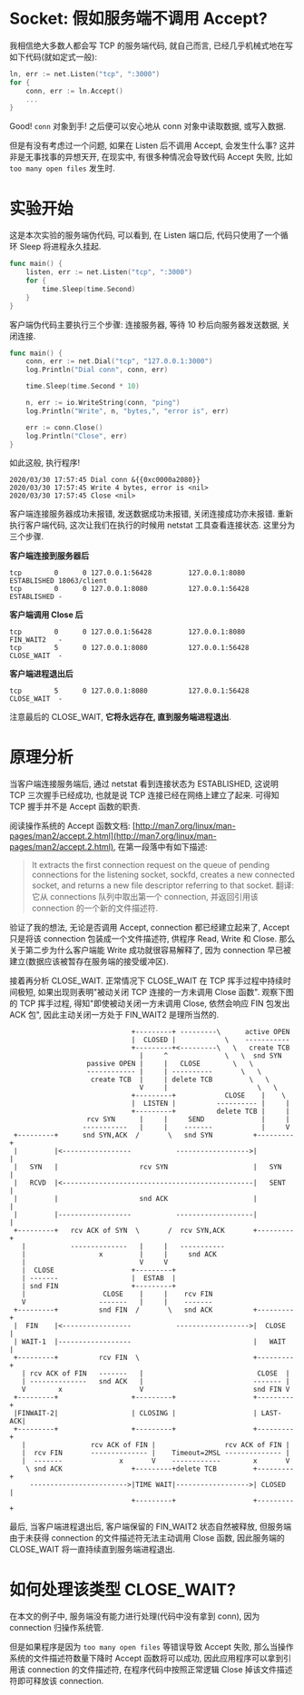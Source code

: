 # Socket: 假如服务端不调用 Accept?

我相信绝大多数人都会写 TCP 的服务端代码, 就自己而言, 已经几乎机械式地在写如下代码(就如定式一般):

```go
ln, err := net.Listen("tcp", ":3000")
for {
    conn, err := ln.Accept()
    ...
}
```

Good! `conn` 对象到手! 之后便可以安心地从 conn 对象中读取数据, 或写入数据.

但是有没有考虑过一个问题, 如果在 Listen 后不调用 Accept, 会发生什么事? 这并非是无事找事的异想天开, 在现实中, 有很多种情况会导致代码 Accept 失败, 比如 `too many open files` 发生时.

# 实验开始

这是本次实验的服务端伪代码, 可以看到, 在 Listen 端口后, 代码只使用了一个循环 Sleep 将进程永久挂起.

```go
func main() {
	listen, err := net.Listen("tcp", ":3000")
	for {
		time.Sleep(time.Second)
	}
}
```

客户端伪代码主要执行三个步骤: 连接服务器, 等待 10 秒后向服务器发送数据, 关闭连接.

```go
func main() {
	conn, err := net.Dial("tcp", "127.0.0.1:3000")
    log.Println("Dial conn", conn, err)

    time.Sleep(time.Second * 10)

	n, err := io.WriteString(conn, "ping")
	log.Println("Write", n, "bytes,", "error is", err)

    err := conn.Close()
    log.Println("Close", err)
}
```

如此这般, 执行程序!

```text
2020/03/30 17:57:45 Dial conn &{{0xc0000a2080}}
2020/03/30 17:57:45 Write 4 bytes, error is <nil>
2020/03/30 17:57:45 Close <nil>
```

客户端连接服务器成功未报错, 发送数据成功未报错, 关闭连接成功亦未报错. 重新执行客户端代码, 这次让我们在执行的时候用 netstat 工具查看连接状态. 这里分为三个步骤.

**客户端连接到服务器后**

```text
tcp        0      0 127.0.0.1:56428         127.0.0.1:8080          ESTABLISHED 18063/client
tcp        0      0 127.0.0.1:8080          127.0.0.1:56428         ESTABLISHED -
```

**客户端调用 Close 后**

```text
tcp        0      0 127.0.0.1:56428         127.0.0.1:8080          FIN_WAIT2   -
tcp        5      0 127.0.0.1:8080          127.0.0.1:56428         CLOSE_WAIT  -
```

**客户端进程退出后**

```text
tcp        5      0 127.0.0.1:8080          127.0.0.1:56428         CLOSE_WAIT  -
```

注意最后的 CLOSE_WAIT, **它将永远存在, 直到服务端进程退出**.

# 原理分析

当客户端连接服务端后, 通过 netstat 看到连接状态为 ESTABLISHED, 这说明 TCP 三次握手已经成功, 也就是说 TCP 连接已经在网络上建立了起来. 可得知 TCP 握手并不是 Accept 函数的职责.

阅读操作系统的 Accept 函数文档: [http://man7.org/linux/man-pages/man2/accept.2.html](http://man7.org/linux/man-pages/man2/accept.2.html), 在第一段落中有如下描述:

> It extracts the first connection request on the queue of pending connections for the listening socket, sockfd, creates a new connected socket, and returns a new file descriptor referring to that socket.
> 翻译: 它从 connections 队列中取出第一个 connection, 并返回引用该 connection 的一个新的文件描述符.

验证了我的想法, 无论是否调用 Accept, connection 都已经建立起来了, Accept 只是将该 connection 包装成一个文件描述符, 供程序 Read, Write 和 Close. 那么关于第二步为什么客户端能 Write 成功就很容易解释了, 因为 connection 早已被建立(数据应该被暂存在服务端的接受缓冲区).

接着再分析 CLOSE_WAIT. 正常情况下 CLOSE_WAIT 在 TCP 挥手过程中持续时间极短, 如果出现则表明"被动关闭 TCP 连接的一方未调用 Close 函数". 观察下图的 TCP 挥手过程, 得知"即使被动关闭一方未调用 Close, 依然会响应 FIN 包发出 ACK 包", 因此主动关闭一方处于 FIN_WAIT2 是理所当然的.

```text
                              +---------+ ---------\      active OPEN
                              |  CLOSED |            \    -----------
                              +---------+<---------\   \   create TCB
                                |     ^              \   \  snd SYN
                   passive OPEN |     |   CLOSE        \   \
                   ------------ |     | ----------       \   \
                    create TCB  |     | delete TCB         \   \
                                V     |                      \   \
                              +---------+            CLOSE    |    \
                              |  LISTEN |          ---------- |     |
                              +---------+          delete TCB |     |
                   rcv SYN      |     |     SEND              |     |
                  -----------   |     |    -------            |     V
 +---------+      snd SYN,ACK  /       \   snd SYN          +---------+
 |         |<-----------------           ------------------>|         |
 |   SYN   |                    rcv SYN                     |   SYN   |
 |   RCVD  |<-----------------------------------------------|   SENT  |
 |         |                    snd ACK                     |         |
 |         |------------------           -------------------|         |
 +---------+   rcv ACK of SYN  \       /  rcv SYN,ACK       +---------+
   |           --------------   |     |   -----------
   |                  x         |     |     snd ACK
   |                            V     V
   |  CLOSE                   +---------+
   | -------                  |  ESTAB  |
   | snd FIN                  +---------+
   |                   CLOSE    |     |    rcv FIN
   V                  -------   |     |    -------
 +---------+          snd FIN  /       \   snd ACK          +---------+
 |  FIN    |<-----------------           ------------------>|  CLOSE  |
 | WAIT-1  |------------------                              |   WAIT  |
 +---------+          rcv FIN  \                            +---------+
   | rcv ACK of FIN   -------   |                            CLOSE  |
   | --------------   snd ACK   |                           ------- |
   V        x                   V                           snd FIN V
 +---------+                  +---------+                   +---------+
 |FINWAIT-2|                  | CLOSING |                   | LAST-ACK|
 +---------+                  +---------+                   +---------+
   |                rcv ACK of FIN |                 rcv ACK of FIN |
   |  rcv FIN       -------------- |    Timeout=2MSL -------------- |
   |  -------              x       V    ------------        x       V
    \ snd ACK                 +---------+delete TCB         +---------+
     ------------------------>|TIME WAIT|------------------>| CLOSED  |
                              +---------+                   +---------+
```

最后, 当客户端进程退出后, 客户端保留的 FIN_WAIT2 状态自然被释放, 但服务端由于未获得 connection 的文件描述符无法主动调用 Close 函数, 因此服务端的 CLOSE_WAIT 将一直持续直到服务端进程退出.

# 如何处理该类型 CLOSE_WAIT?

在本文的例子中, 服务端没有能力进行处理(代码中没有拿到 conn), 因为 connection 归操作系统管.

但是如果程序是因为 `too many open files` 等错误导致 Accept 失败, 那么当操作系统的文件描述符数量下降时 Accept 函数将可以成功, 因此应用程序可以拿到引用该 connection 的文件描述符, 在程序代码中按照正常逻辑 Close 掉该文件描述符即可释放该 connection.
